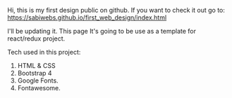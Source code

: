 Hi, this is my first design public on github. If you want to check it out go to: 
https://sabiwebs.github.io/first_web_design/index.html

I'll be updating it. This page It's going to be use as a template for react/redux project.

Tech used in this project:
1. HTML & CSS
2. Bootstrap 4
3. Google Fonts.
4. Fontawesome.

